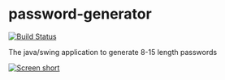password-generator
==================

[![Build Status](https://secure.travis-ci.org/javadev/password-generator.png)](http://travis-ci.org/javadev/password-generator)

The java/swing application to generate 8-15 length passwords

[![Screen short](https://raw.github.com/javadev/password-generator/master/password-generator.png)](https://github.com/javadev/password-generator)
